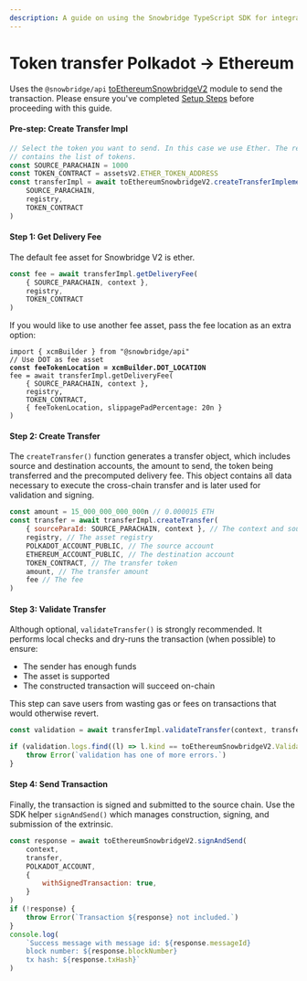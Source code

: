 ```yaml
---
description: A guide on using the Snowbridge TypeScript SDK for integration.
---
```


# Token transfer Polkadot -> Ethereum

Uses the `@snowbridge/api`  [toEthereumSnowbridgeV2](../../../../web/packages/api/src/toEthereumSnowbridgeV2.ts) module to send the transaction. Please ensure you've completed [Setup Steps](setup-steps.md) before proceeding with this guide.

#### Pre-step: Create Transfer Impl

```typescript
// Select the token you want to send. In this case we use Ether. The registry 
// contains the list of tokens.
const SOURCE_PARACHAIN = 1000
const TOKEN_CONTRACT = assetsV2.ETHER_TOKEN_ADDRESS
const transferImpl = await toEthereumSnowbridgeV2.createTransferImplementation(
    SOURCE_PARACHAIN,
    registry,
    TOKEN_CONTRACT
)
```

#### Step 1: Get Delivery Fee

The default fee asset for Snowbridge V2 is ether.&#x20;

```javascript
const fee = await transferImpl.getDeliveryFee(
    { SOURCE_PARACHAIN, context },
    registry,
    TOKEN_CONTRACT
)
```

If you would like to use another fee asset, pass the fee location as an extra option:

<pre class="language-typescript"><code class="lang-typescript">import { xcmBuilder } from "@snowbridge/api"
// Use DOT as fee asset
<strong>const feeTokenLocation = xcmBuilder.DOT_LOCATION
</strong>fee = await transferImpl.getDeliveryFee(
    { SOURCE_PARACHAIN, context },
    registry,
    TOKEN_CONTRACT,
    { feeTokenLocation, slippagePadPercentage: 20n }
)
</code></pre>

#### Step 2: Create Transfer

The `createTransfer()` function generates a transfer object, which includes source and destination accounts, the amount to send, the token being transferred and the precomputed delivery fee. This object contains all data necessary to execute the cross-chain transfer and is later used for validation and signing.

```javascript
const amount = 15_000_000_000_000n // 0.000015 ETH
const transfer = await transferImpl.createTransfer(
    { sourceParaId: SOURCE_PARACHAIN, context }, // The context and source parachain
    registry, // The asset registry
    POLKADOT_ACCOUNT_PUBLIC, // The source account
    ETHEREUM_ACCOUNT_PUBLIC, // The destination account
    TOKEN_CONTRACT, // The transfer token
    amount, // The transfer amount
    fee // The fee
)
```

#### Step 3: Validate Transfer

Although optional, `validateTransfer()` is strongly recommended. It performs local checks and dry-runs the transaction (when possible) to ensure:

* The sender has enough funds
* The asset is supported
* The constructed transaction will succeed on-chain

This step can save users from wasting gas or fees on transactions that would otherwise revert.

```javascript
const validation = await transferImpl.validateTransfer(context, transfer)

if (validation.logs.find((l) => l.kind == toEthereumSnowbridgeV2.ValidationKind.Error)) {
    throw Error(`validation has one of more errors.`)
}
```

#### Step 4: Send Transaction

Finally, the transaction is signed and submitted to the source chain. Use the SDK helper `signAndSend()` which manages construction, signing, and submission of the extrinsic.

```javascript
const response = await toEthereumSnowbridgeV2.signAndSend(
    context,
    transfer,
    POLKADOT_ACCOUNT,
    {
        withSignedTransaction: true,
    }
)
if (!response) {
    throw Error(`Transaction ${response} not included.`)
}
console.log(
    `Success message with message id: ${response.messageId}
    block number: ${response.blockNumber}
    tx hash: ${response.txHash}`
)
```

